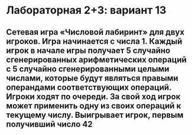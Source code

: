 # Лабораторная 2+3: вариант 13
## Сетевая игра «Числовой лабиринт» для двух игроков. Игра начинается с числа 1. Каждый игрок в начале игры получает 5 случайно сгенерированных арифметических операций с 5 случайно сгенерированными целыми числами, которые будут являться правыми операндами соответствующих операций. Игроки ходят по очереди. За свой ход игрок может применить одну из своих операций к текущему числу. Выигрывает игрок, первым получивший число 42
